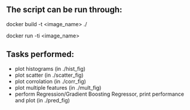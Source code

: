 
## The script can be run through:

docker build -t <image_name> ./

docker run -ti <image_name>

## Tasks performed:

- plot histograms (in ./hist_fig)
- plot scatter (in ./scatter_fig)
- plot corrolation (in ./corr_fig)
- plot multiple features (in ./mult_fig)
- perform Regression/Gradient Boosting Regressor, print performance and plot (in ./pred_fig)
